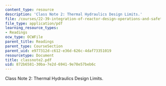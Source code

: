 ```yaml
---
content_type: resource
description: 'Class Note 2: Thermal Hydraulics Design Limits.'
file: /courses/22-39-integration-of-reactor-design-operations-and-safety-fall-2006/872b658130ba7e2d69419e78e57beb6c_classnote2.pdf
file_type: application/pdf
learning_resource_types:
- Readings
ocw_type: OCWFile
parent_title: Readings
parent_type: CourseSection
parent_uid: e977312d-c612-e36d-626c-4daf73351019
resourcetype: Document
title: classnote2.pdf
uid: 872b6581-30ba-7e2d-6941-9e78e57beb6c
---
```

Class Note 2: Thermal Hydraulics Design Limits.

